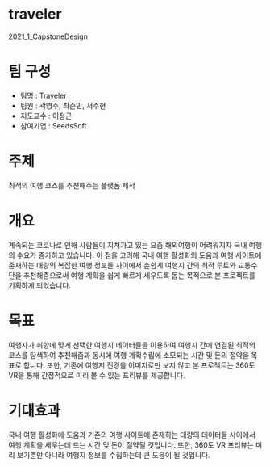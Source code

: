 # traveler
2021_1_CapstoneDesign

# 팀 구성
- 팀명 : Traveler
- 팀원 : 곽영주, 최준민, 서주현
- 지도교수 : 이정근
- 참여기업 : SeedsSoft

# 주제
최적의 여행 코스를 추천해주는 플랫폼 제작

# 개요
계속되는 코로나로 인해 사람들이 지쳐가고 있는 요즘 해외여행이 어려워지자 국내 여행의 수요가 증가하고 있습니다. 이 점을 고려해 국내 여행 활성화의 도움과 여행 사이트에 존재하는 대량의 복잡한 여행 정보들 사이에서 손쉽게 여행지 간의 최적 루트와 교통수단을 추천해줌으로써 여행 계획을 쉽게 빠르게 세우도록 돕는 목적으로 본 프로젝트를 기획하게 되었습니다.

# 목표
여행자가 취향에 맞게 선택한 여행지 데이터들을 이용하여 여행지 간에 연결된 최적의 코스를 탐색하여 추천해줌과 동시에 여행 계획수립에 소모되는 시간 및 돈의 절약을 목표로 합니다.
또한, 기존에 여행지 전경을 이미지로만 보지 않고 본 프로젝트는 360도 VR을 통해 간접적으로 미리 볼 수 있는 프리뷰를 제공합니다.

# 기대효과
국내 여행 활성화에 도움과 기존의 여행 사이트에 존재하는 대량의 데이터들 사이에서 여행 계획을 세우는데 드는 시간 및 돈이 절약될 것입니다. 또한, 360도 VR 프리뷰는 미리 보기뿐만 아니라 여행지 정보를 수집하는데 큰 도움이 될 것입니다.
